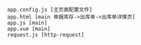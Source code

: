     app.config.js [主页面配置文件]
    app.html [main 单据库存->出库单->出库单详情页]
    app.js [main]
    app.vue [main]
    request.js [http-request]